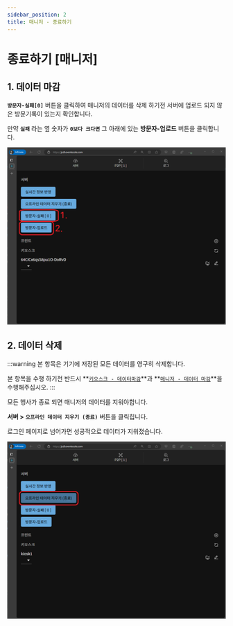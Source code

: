```yaml
---
sidebar_position: 2
title: 매니저 - 종료하기
---
```


# 종료하기 \[매니저\]

## 1. 데이터 마감

**`방문자-실패[0]`** 버튼을 클릭하여 매니저의 데이터를 삭제 하기전 서버에 업로드 되지 않은 방문기록이 있는지 확인합니다.

만약 **`실패`** 라는 옆 숫자가 **`0보다 크다면`** 그 아래에 있는 **방문자-업로드** 버튼을 클릭합니다.

![upload](./img/managerupload.png)

## 2. 데이터 삭제

:::warning
본 항목은 기기에 저장된 모든 데이터를 영구히 삭제합니다.

본 항목을 수행 하기전 반드시 **[`키오스크 - 데이터마감`](./ended-kiosk)**과 **[`매니저 - 데이터 마감`](./ended-manager#1-데이터-마감)**을 수행해주십시오.
:::

모든 행사가 종료 되면 매니저의 데이터를 지워야합니다.

**서버 > `오프라인 데이터 지우기 (종료)`** 버튼을 클릭힙니다.

로그인 페이지로 넘어가면 성공적으로 데이터가 지워졌습니다.

![managerend](./img/managerend.png)
